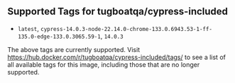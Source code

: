 ## Supported Tags for tugboatqa/cypress-included

* `latest`, `cypress-14.0.3-node-22.14.0-chrome-133.0.6943.53-1-ff-135.0-edge-133.0.3065.59-1`, `14.0.3`

The above tags are currently supported. Visit https://hub.docker.com/r/tugboatqa/cypress-included/tags/ to see a list of all available tags for this image, including those that are no longer supported.
